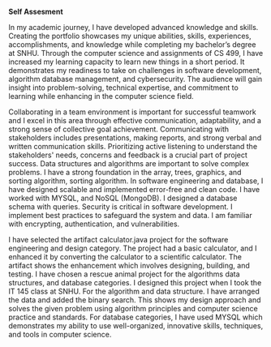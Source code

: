 ######
**Self Assesment**


In my academic journey, I have developed advanced knowledge and skills. Creating the portfolio showcases my unique abilities, skills, experiences, accomplishments, and knowledge while completing my bachelor’s degree at SNHU. Through the computer science and assignments of CS 499, I have increased my learning capacity to learn new things in a short period. It demonstrates my readiness to take on challenges in software development, algorithm database management, and cybersecurity. The audience will gain insight into problem-solving, technical expertise, and commitment to learning while enhancing in the computer science field. 

Collaborating in a team environment is important for successful teamwork and I excel in this area through effective communication, adaptability, and a strong sense of collective goal achievement. 
Communicating with stakeholders includes presentations, making reports, and strong verbal and written communication skills. Prioritizing active listening to understand the stakeholders' needs, concerns and feedback is a crucial part of project success. 
Data structures and algorithms are important to solve complex problems. I have a strong foundation in the array, trees, graphics, and sorting algorithm, sorting algorithm. 
In software engineering and database, I have designed scalable and implemented error-free and clean code. I have worked with MYSQL, and NoSQL (MongoDB). I designed a database schema with queries. 
Security is critical in software development. I implement best practices to safeguard the system and data. I am familiar with encrypting, authentication, and vulnerabilities. 

I have selected the artifact calculator.java project for the software engineering and design category. The project had a basic calculator, and I enhanced it by converting the calculator to a scientific calculator. The artifact shows the enhancement which involves designing, building, and testing. I have chosen a rescue animal project for the algorithms data structures, and database categories. I designed this project when I took the IT 145 class at SNHU. For the algorithm and data structure. I have arranged the data and added the binary search. This shows my design approach and solves the given problem using algorithm principles and computer science practice and standards. For database categories, I have used MYSQL which demonstrates my ability to use well-organized, innovative skills, techniques, and tools in computer science. 
